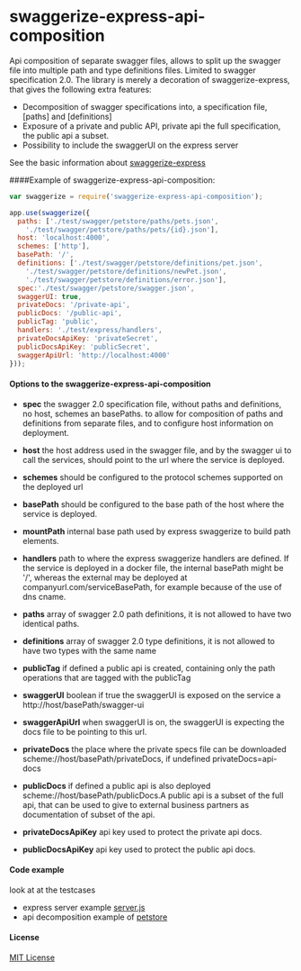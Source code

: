 # swaggerize-express-api-composition

Api composition of separate swagger files, allows to split up the swagger file into multiple path and type definitions files.
Limited to swagger specification 2.0. The library is merely a decoration of swaggerize-express, that gives the following extra features:


- Decomposition of swagger specifications into, a specification file, [paths] and [definitions]
- Exposure of a private and public API, private api the full specification, the public api a subset.
- Possibility to include the swaggerUI on the express server 

See the basic information about [swaggerize-express](https://github.com/krakenjs/swaggerize-express/blob/master/README.md) 


####Example of swaggerize-express-api-composition:

```javascript
var swaggerize = require('swaggerize-express-api-composition');

app.use(swaggerize({
  paths: ['./test/swagger/petstore/paths/pets.json',
    './test/swagger/petstore/paths/pets/{id}.json'],
  host: 'localhost:4000',
  schemes: ['http'],
  basePath: '/',
  definitions: ['./test/swagger/petstore/definitions/pet.json',
    './test/swagger/petstore/definitions/newPet.json',
    './test/swagger/petstore/definitions/error.json'],
  spec:'./test/swagger/petstore/swagger.json',
  swaggerUI: true,
  privateDocs: '/private-api',
  publicDocs: '/public-api',
  publicTag: 'public',
  handlers: './test/express/handlers',
  privateDocsApiKey: 'privateSecret',
  publicDocsApiKey: 'publicSecret',
  swaggerApiUrl: 'http://localhost:4000'
}));
```
#### Options to the swaggerize-express-api-composition
 - **spec** the swagger 2.0 specification file, without paths and definitions, no host, schemes an basePaths. to allow for composition of paths and definitions from separate files, and to configure host information on deployment.

 - **host** the host address used in the swagger file, and by the swagger ui to call the services, should point to the url where the service is deployed.

 - **schemes** should be configured to the protocol schemes supported on the deployed url

 - **basePath** should be configured to the base path of the host where the service is deployed.

 - **mountPath** internal base path used by express swaggerize to build path elements.

 - **handlers** path to where the express swaggerize handlers are defined. If the service is deployed in a docker file,   the internal basePath might be '/', whereas the external may be deployed at companyurl.com/serviceBasePath, for example because of the use of dns cname.

 - **paths** array of swagger 2.0 path definitions, it is not allowed to have two identical paths.

 - **definitions** array of swagger 2.0 type definitions, it is not allowed to have two types with the same name

 - **publicTag** if defined a public api is created, containing only the path operations that are tagged with the publicTag

 - **swaggerUI** boolean if true the swaggerUI is exposed on the service a http://host/basePath/swagger-ui

 - **swaggerApiUrl** when swaggerUI is on, the swaggerUI is expecting the docs file to be pointing to this url.

 - **privateDocs** the place where the private specs file can be downloaded scheme://host/basePath/privateDocs, if undefined privateDocs=api-docs

 - **publicDocs** if defined a public api is also deployed scheme://host/basePath/publicDocs.A public api is a subset of the full api, that can be used to give to external business partners as documentation of subset of the api.

 - **privateDocsApiKey** api key used to protect the private api docs.

 - **publicDocsApiKey** api key used to protect the public api docs.

#### Code example 
 look at at the testcases
- express server example [server.js](./test/express/server.js)
- api decomposition example of [petstore](./test/swagger/petstore)

#### License 
[MIT License](./license.md)
